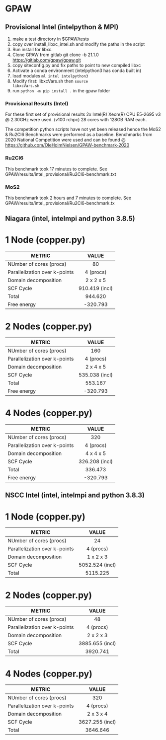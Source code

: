 # GPAW

## Provisional Intel (intelpython & MPI)

1. make a test directory in $GPAW/tests
2. copy over install_libxc_intel.sh and modify the paths in the script
3. Run install for libxc.
4. Clone GPAW from gitlab git clone -b 21.1.0 https://gitlab.com/gpaw/gpaw.git
5. copy siteconfig.py and fix paths to point to new compiled libxc
6. Activate a conda environment (intelpython3 has conda built in)
7. load modules <code>ml intel intelpython3</code>
8. Modify first: libxcVars.sh then <code>source libxcVars.sh</code>
9. run <code>python -m pip install .</code> in the gpaw folder

### Provisional Results (Intel)

For these first set of provisional results 2x Intel(R) Xeon(R) CPU E5-2695 v3 @ 2.30GHz were used. (v100 rchpc) 28 cores with 128GB RAM each.

The competition python scripts have not yet been released hence the MoS2 & Ru2Cl6 Benchmarks were performed as a baseline.
Benchmarks from 2020 National Competition were used and can be found @ https://github.com/OleHolmNielsen/GPAW-benchmark-2020

###  Ru2Cl6
This benchmark took 17 minutes to complete.
See GPAW/results/intel_provisional/Ru2Cl6-benchmark.txt

### MoS2
This benchmark took 2 hours and 7 minutes to complete.
See GPAW/results/intel_provisional/Ru2Cl6-benchmark.tx

## Niagara (intel, intelmpi and python 3.8.5)

# 1 Node (copper.py)

| METRIC        | VALUE         | 
| ------------- |:-------------:|
| NUmber of cores (procs)      | 80 |
| Parallelization over k-points      | 4 (procs)      |
| Domain decomposition | 2 x 2 x 5      |
| SCF Cycle            | 910.419 (incl) |
| Total                | 944.620        |
| Free energy          | -320.793       |

# 2 Nodes (copper.py)

| METRIC        | VALUE         | 
| ------------- |:-------------:|
| NUmber of cores (procs)      | 160 |
| Parallelization over k-points      | 4 (procs)      |
| Domain decomposition | 2 x 4 x 5      |
| SCF Cycle            | 535.038 (incl) |
| Total                | 553.167        |
| Free energy          | -320.793       |

# 4 Nodes (copper.py)

| METRIC        | VALUE         | 
| ------------- |:-------------:|
| NUmber of cores (procs)      | 320 |
| Parallelization over k-points      | 4 (procs)      |
| Domain decomposition | 4 x 4 x 5      |
| SCF Cycle            | 326.208 (incl) |
| Total                | 336.473        |
| Free energy          | -320.793       |

## NSCC Intel (intel, intelmpi and python 3.8.3)

# 1 Node (copper.py)

| METRIC        | VALUE         | 
| ------------- |:-------------:|
| NUmber of cores (procs)      | 24 |
| Parallelization over k-points      | 4 (procs)      |
| Domain decomposition | 1 x 2 x 3      |
| SCF Cycle            | 5052.524 (incl) |
| Total                | 5115.225        |

# 2 Nodes (copper.py)

| METRIC        | VALUE         | 
| ------------- |:-------------:|
| NUmber of cores (procs)      | 48 |
| Parallelization over k-points      | 4 (procs)      |
| Domain decomposition | 2 x 2 x 3      |
| SCF Cycle            | 3885.655 (incl) |
| Total                | 3920.741        |

# 4 Nodes (copper.py)

| METRIC        | VALUE         | 
| ------------- |:-------------:|
| NUmber of cores (procs)      | 320 |
| Parallelization over k-points      | 4 (procs)      |
| Domain decomposition | 2 x 3 x 4      |
| SCF Cycle            | 3627.255 (incl) |
| Total                | 3646.646        |
